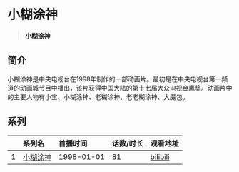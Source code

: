 # 小糊涂神


> <u>**[小糊涂神](http://bgm.tv/subject/25715)**</u>

## 简介


小糊涂神是中央电视台在1998年制作的一部动画片。最初是在中央电视台第一频道的动画城节目中播出，该片获得中国大陆的第十七届大众电视金鹰奖。动画片中的主要人物有小宝、小糊涂神、老糊涂神、老老糊涂神、大魔包。





## 系列

|     |   系列名   |   首播时间  | 话数/时长  | 观看地址 |
|:---  |:------    |:----      |:---       |:---  |
| 1 |[小糊涂神](https://bgm.tv/subject/25715)| 1998-01-01 | 81 | [bilibili](https://www.bilibili.com/video/BV1TW411r7Lh/) |




